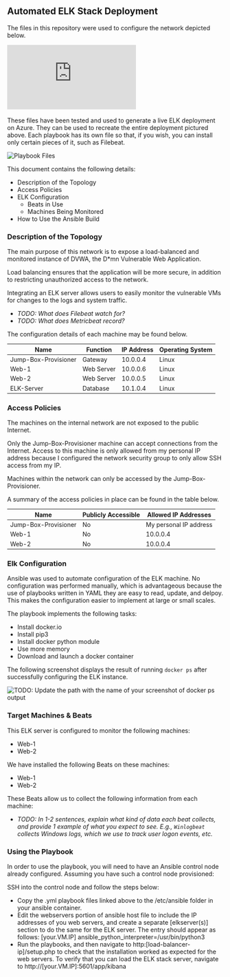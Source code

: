 ## Automated ELK Stack Deployment

The files in this repository were used to configure the network depicted below.

![ELK Stack Diagram](https://github.com/Calvin-R/Cyber-Security-Repository/blob/main/Diagrams/ELK%20Project%20Network%20Diagram(1).pdf)

These files have been tested and used to generate a live ELK deployment on Azure. They can be used to recreate the entire deployment pictured above. Each playbook has its own file so that, if you wish, you can install only certain pieces of it, such as Filebeat.

 ![Playbook Files](https://github.com/Calvin-R/Cyber-Security-Repository/tree/main/Ansible)

This document contains the following details:
- Description of the Topology
- Access Policies
- ELK Configuration
  - Beats in Use
  - Machines Being Monitored
- How to Use the Ansible Build


### Description of the Topology

The main purpose of this network is to expose a load-balanced and monitored instance of DVWA, the D*mn Vulnerable Web Application.

Load balancing ensures that the application will be more secure, in addition to restricting unauthorized access to the network.

Integrating an ELK server allows users to easily monitor the vulnerable VMs for changes to the logs and system traffic.
- _TODO: What does Filebeat watch for?_
- _TODO: What does Metricbeat record?_

The configuration details of each machine may be found below.

| Name     | Function | IP Address | Operating System |
|----------|----------|------------|------------------|
| Jump-Box-Provisioner | Gateway  | 10.0.0.4   | Linux            |
| Web-1    |Web Server|10.0.0.6    |Linux             |
| Web-2    |Web Server|10.0.0.5    |Linux             |
| ELK-Server|Database  |10.1.0.4   |Linux             |

### Access Policies

The machines on the internal network are not exposed to the public Internet. 

Only the Jump-Box-Provisioner machine can accept connections from the Internet. Access to this machine is only allowed from my personal IP address because I configured the network security group to only allow SSH access from my IP.

Machines within the network can only be accessed by the Jump-Box-Provisioner.

A summary of the access policies in place can be found in the table below.

| Name     | Publicly Accessible | Allowed IP Addresses |
|----------|---------------------|----------------------|
| Jump-Box-Provisioner | No                  | My personal IP address    |
| Web-1    | No                  | 10.0.0.4             |
| Web-2    | No                  | 10.0.0.4             |

### Elk Configuration

Ansible was used to automate configuration of the ELK machine. No configuration was performed manually, which is advantageous because the use of playbooks written in YAML they are easy to read, update, and delpoy. This makes the configuration easier to implement at large or small scales.

The playbook implements the following tasks:
- Install docker.io
- Install pip3
- Install docker python module
- Use more memory
- Download and launch a docker container

The following screenshot displays the result of running `docker ps` after successfully configuring the ELK instance.

![TODO: Update the path with the name of your screenshot of docker ps output](Images/docker_ps_output.png)

### Target Machines & Beats
This ELK server is configured to monitor the following machines:
- Web-1
- Web-2

We have installed the following Beats on these machines:
- Web-1
- Web-2

These Beats allow us to collect the following information from each machine:
- _TODO: In 1-2 sentences, explain what kind of data each beat collects, and provide 1 example of what you expect to see. E.g., `Winlogbeat` collects Windows logs, which we use to track user logon events, etc._

### Using the Playbook
In order to use the playbook, you will need to have an Ansible control node already configured. Assuming you have such a control node provisioned: 

SSH into the control node and follow the steps below:
- Copy the .yml playbook files linked above to the /etc/ansible folder in your ansible container.
- Edit the webservers portion of ansible host file to include the IP addresses of you web servers, and create a separate [elkserver(s)] section to do the same for the ELK server. The entry should appear as follows: [your.VM.IP] ansible_python_interpreter=/usr/bin/python3
- Run the playbooks, and then navigate to http:[load-balancer-ip]/setup.php to check that the installation worked as expected for the web servers. To verify that you can load the ELK stack server, navigate to http://[your.VM.IP]:5601/app/kibana

